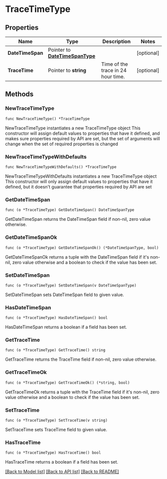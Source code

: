 # TraceTimeType

## Properties

Name | Type | Description | Notes
------------ | ------------- | ------------- | -------------
**DateTimeSpan** | Pointer to [**DateTimeSpanType**](DateTimeSpanType.md) |  | [optional] 
**TraceTime** | Pointer to **string** | Time of the trace in 24 hour time. | [optional] 

## Methods

### NewTraceTimeType

`func NewTraceTimeType() *TraceTimeType`

NewTraceTimeType instantiates a new TraceTimeType object
This constructor will assign default values to properties that have it defined,
and makes sure properties required by API are set, but the set of arguments
will change when the set of required properties is changed

### NewTraceTimeTypeWithDefaults

`func NewTraceTimeTypeWithDefaults() *TraceTimeType`

NewTraceTimeTypeWithDefaults instantiates a new TraceTimeType object
This constructor will only assign default values to properties that have it defined,
but it doesn't guarantee that properties required by API are set

### GetDateTimeSpan

`func (o *TraceTimeType) GetDateTimeSpan() DateTimeSpanType`

GetDateTimeSpan returns the DateTimeSpan field if non-nil, zero value otherwise.

### GetDateTimeSpanOk

`func (o *TraceTimeType) GetDateTimeSpanOk() (*DateTimeSpanType, bool)`

GetDateTimeSpanOk returns a tuple with the DateTimeSpan field if it's non-nil, zero value otherwise
and a boolean to check if the value has been set.

### SetDateTimeSpan

`func (o *TraceTimeType) SetDateTimeSpan(v DateTimeSpanType)`

SetDateTimeSpan sets DateTimeSpan field to given value.

### HasDateTimeSpan

`func (o *TraceTimeType) HasDateTimeSpan() bool`

HasDateTimeSpan returns a boolean if a field has been set.

### GetTraceTime

`func (o *TraceTimeType) GetTraceTime() string`

GetTraceTime returns the TraceTime field if non-nil, zero value otherwise.

### GetTraceTimeOk

`func (o *TraceTimeType) GetTraceTimeOk() (*string, bool)`

GetTraceTimeOk returns a tuple with the TraceTime field if it's non-nil, zero value otherwise
and a boolean to check if the value has been set.

### SetTraceTime

`func (o *TraceTimeType) SetTraceTime(v string)`

SetTraceTime sets TraceTime field to given value.

### HasTraceTime

`func (o *TraceTimeType) HasTraceTime() bool`

HasTraceTime returns a boolean if a field has been set.


[[Back to Model list]](../README.md#documentation-for-models) [[Back to API list]](../README.md#documentation-for-api-endpoints) [[Back to README]](../README.md)


